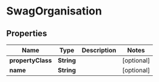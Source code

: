
# SwagOrganisation

## Properties
Name | Type | Description | Notes
------------ | ------------- | ------------- | -------------
**propertyClass** | **String** |  |  [optional]
**name** | **String** |  |  [optional]



